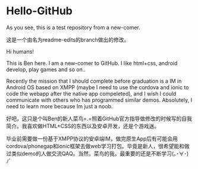 # Hello-GitHub
As you see, this is a test repository from a new-comer.

<!--this is change made by readme-edits.-->
这是一个由名为readme-edits的branch做出的修改。

<!--some self-intro (just ike GitHub's guide sample)-->
Hi humans!

  This is Ben here. I am a new-comer to GitHub. I like html+css, android develop, play games and so on..
  
  Recently the mission that I should complete before graduation is a IM in Android OS based on XMPP (maybe I need to use the cordova and ionic to code the webapp after the native app compeleted), and I wish I could communicate with others who has programmed similar demos. Absolutely, I need to learn more because Im just a noob.
  
  好吧，这只是个叫Ben的新人菜鸟=.=照着GitHub官方指导做修改的时候写的自我简介。我喜欢做HTML+CSS的东西以及安卓开发，还是个游戏迷。
  
  毕业前需要做一份基于XMPP协议的安卓端IM，做完原生App后有可能会用cordova/phonegap和ionic框架去做web学习打包。毕竟是新人，很希望能和做过类似demo的人做交流QAQ。当然，菜鸟的我，最重要的还是不断学习(｡･∀･)ﾉﾞ
